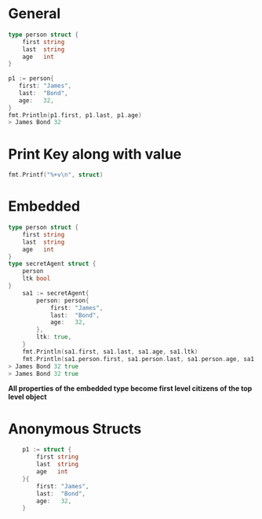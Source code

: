 # General
```go
type person struct {
    first string
    last  string
    age   int
}
 
p1 := person{
   first: "James",
   last:  "Bond",
   age:   32,
}
fmt.Println(p1.first, p1.last, p1.age)
> James Bond 32
```

# Print Key along with value
```go
fmt.Printf("%+v\n", struct)
```

# Embedded
```go
type person struct {
    first string
    last  string
    age   int
}
type secretAgent struct {
    person
    ltk bool
}
    sa1 := secretAgent{
        person: person{
            first: "James",
            last:  "Bond",
            age:   32,
        },
        ltk: true,
    }
    fmt.Println(sa1.first, sa1.last, sa1.age, sa1.ltk)
    fmt.Println(sa1.person.first, sa1.person.last, sa1.person.age, sa1.ltk)
> James Bond 32 true
> James Bond 32 true

```
**All properties of the embedded type become first level citizens of the top level object**

# Anonymous Structs
```go
    p1 := struct {
        first string
        last  string
        age   int
    }{
        first: "James",
        last:  "Bond",
        age:   32,
    }

```